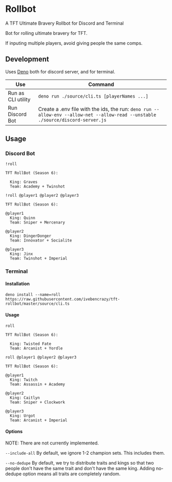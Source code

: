 # Rollbot

A TFT Ultimate Bravery Rollbot for Discord and Terminal

Bot for rolling ultimate bravery for TFT.

If inputing multiple players, avoid giving people the same comps.

## Development

Uses [Deno](https://deno.land/) both for discord server, and for terminal.

| Use                | Command                                                      |
| ------------------ | ------------------------------------------------------------ |
| Run as CLI utility | `deno run ./source/cli.ts [playerNames ...]`                 |
| Run Discord Bot    | Create a .env file with the ids, the run: `deno run --allow-env --allow-net --allow-read --unstable ./source/discord-server.js` |

## Usage

### Discord Bot

```
!roll

TFT RollBot (Season 6):

  King: Graves
  Team: Academy + Twinshot
```

```
!roll @player1 @player2 @player3

TFT RollBot (Season 6):

@player1
  King: Quinn
  Team: Sniper + Mercenary

@player2
  King: DingerDonger
  Team: Innovator + Socialite

@player3
  King: Jinx
  Team: Twinshot + Imperial
```

### Terminal

#### Installation

`deno install --name=roll https://raw.githubusercontent.com/ivebencrazy/tft-rollbot/master/source/cli.ts`

#### Usage

```
roll

TFT RollBot (Season 6):

  King: Twisted Fate
  Team: Arcanist + Yordle
```

```
roll @player1 @player2 @player3

TFT RollBot (Season 6):

@player1
  King: Twitch
  Team: Assassin + Academy

@player2
  King: Caitlyn
  Team: Sniper + Clockwork

@player3
  King: Urgot
  Team: Arcanist + Imperial
```

#### Options

NOTE: There are not currently implemented.

`--include-all` By default, we ignore 1-2 champion sets. This includes them.

`--no-dedupe` By default, we try to distribute traits and kings so that two
people don't have the same trait and don't have the same king. Adding no-dedupe
option means all traits are completely random.
